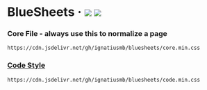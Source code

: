 # BlueSheets &middot; [![](https://img.shields.io/github/release/ignatiusmb/bluesheets.svg?style=popout)](https://github.com/ignatiusmb/bluesheets/releases/latest)&nbsp;[![](https://data.jsdelivr.com/v1/package/gh/ignatiusmb/bluesheets/badge?style=rounded)](https://www.jsdelivr.com/package/gh/ignatiusmb/bluesheets)

### Core File - always use this to normalize a page

```
https://cdn.jsdelivr.net/gh/ignatiusmb/bluesheets/core.min.css
```

### [Code Style](https://ignatiusmb.github.io/bluesheets)

```
https://cdn.jsdelivr.net/gh/ignatiusmb/bluesheets/code.min.css
```
